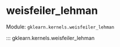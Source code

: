 # weisfeiler_lehman

Module: `gklearn.kernels.weisfeiler_lehman`

::: gklearn.kernels.weisfeiler_lehman
